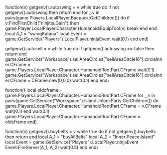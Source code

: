 function(v)
    getgenv().autoswing = v
    while true do
        if not getgenv().autoswing then return end
        for _.v in pairs(game.Players.LocalPlayer.Bacpack:GetChildren()) do
          if v:FindFirstChild("ninjitsuGain") then 
            game.Player.LocalPlayer.Character.Humanoid:EquipTool(v)
            break
          end
        end
        local A_1 = "swingKatana"
        local Event = game:GetServide("Players").LocalPlayer.ninjaEvent
        wait(0.1)
    end
  end)


  getgenv().autosell = v
  while true do
      if getgenv().autoswing == false then return end
      game:GetService("Workspace").sellAreaCircles["sellAreaCircle16"].circleInner.CFrame = game.Players.LocalPlayer.Character.HumanoidRootPart.CFrame
      wait(0.1)
      game:GetService("Workspace").sellAreaCircles["sellAreaCircle16"].circleInner.CFrame = CFrame.new(0,0,0)
      wait(0.1)
  end
end)


function()
    local oldcframe = game.Players.LocalPlayer.Character.HumanoidRootPart.CFrame
    for _,v in pairs(game:GetService("Workspace").islandUnlockParts:GetChildren()) do
        game.Players.LocalPlayer.Character.HumanoidRootPart.CFrame = v.CFrame
        wait(0.1)
    end
    wait(0.1)
    game.Players.LocalPlayer.Character.HumanoidRootPart.CFrame = oldcframe
end)


function(v)
    getgenv().buybelts = v
    while true do
        if not getgenv().buybelts then return end
        local A_1 = "buyAllBelts"
        local A_2 = "Inner Peace Island"
        local Event = game:GetService("Players").LocalPlayer.ninjaEvent
        Event:FireServer(A_1, A_2)
        wait(0.5)
    end
end)
